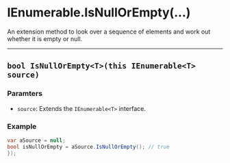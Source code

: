 # IEnumerable<T>.IsNullOrEmpty(...)

An extension method to look over a sequence of elements and work out whether it is empty or null.

---
## `bool IsNullOrEmpty<T>(this IEnumerable<T> source)`

### Paramters

* `source`: Extends the `IEnumerable<T>` interface.

### Example

```csharp
var aSource = null;
bool isNullOrEmpty = aSource.IsNullOrEmpty(); // true
});
```